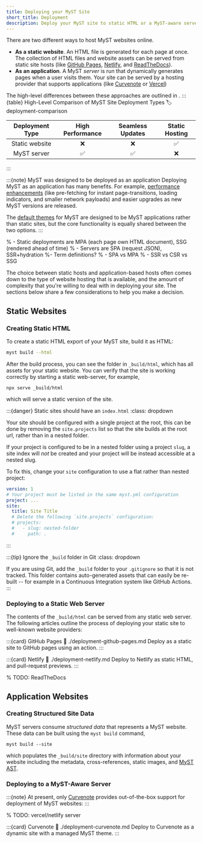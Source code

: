 ```yaml
---
title: Deploying your MyST Site
short_title: Deployment
description: Deploy your MyST site to static HTML or a MyST-aware server.
---
```


There are two different ways to host MyST websites online.

- **As a static website**. An HTML file is generated for each page at once. The collection of HTML files and website assets can be served from static site hosts (like [GitHub Pages](https://docs.github.com/en/pages), [Netlify](https://netlify.com), and [ReadTheDocs](https://readthedocs.org)).
- **As an application**. A MyST _server_ is run that dynamically generates pages when a user visits them. Your site can be served by a hosting provider that supports applications (like [Curvenote](https://curvenote.com) or [Vercel](https://vercel.com))

The high-level differences between these approaches are outlined in [](#deployment-comparison).
:::{table} High-Level Comparison of MyST Site Deployment Types
:label: deployment-comparison

| Deployment Type | High Performance | Seamless Updates | Static Hosting |
| :-------------: | :--------------: | :--------------: | :------------: |
| Static website  |        ❌        |        ❌        |       ✅       |
|   MyST server   |        ✅        |        ✅        |       ❌       |

:::

:::{note} MyST was designed to be deployed as an application
Deploying MyST as an application has many benefits. For example, [performance enhancements](./accessibility-and-performance.md) (like pre-fetching for instant page-transitions, loading indicators, and smaller network payloads) and easier upgrades as new MyST versions are released.

The [default themes](website-templates.md#themes-bundled-with-myst) for MyST are designed to be MyST applications rather than static sites, but the core functionality is equally shared between the two options.
:::

% - Static deployments are MPA (each page own HTML document), SSG (rendered ahead of time)
% - Servers are SPA (request JSON), SSR+hydration
%- Term definitions?
% - SPA vs MPA
% - SSR vs CSR vs SSG

The choice between static hosts and application-based hosts often comes down to the type of website hosting that is available, and the amount of complexity that you're willing to deal with in deploying your site.
The sections below share a few considerations to help you make a decision.

## Static Websites

### Creating Static HTML

To create a static HTML export of your MyST site, build it as HTML:

```bash
myst build --html
```

After the build process, you can see the folder in `_build/html`, which has all assets for your static website. You can verify that the site is working correctly by starting a static web-server, for example,

```shell
npx serve _build/html
```

which will serve a static version of the site.

:::{danger} Static sites should have an `index.html`
:class: dropdown

Your site should be configured with a single project at the root, this can be done by removing the `site.projects` list so that the site builds at the root url, rather than in a nested folder.

If your project is configured to be in a nested folder using a project `slug`, a site index will _not_ be created and your project will be instead accessible at a nested slug.

To fix this, change your `site` configuration to use a flat rather than nested project:

```yaml
version: 1
# Your project must be listed in the same myst.yml configuration
project: ...
site:
  title: Site Title
  # Delete the following `site.projects` configuration:
  # projects:
  #   - slug: nested-folder
  #     path: .
```

:::

:::{tip} Ignore the `_build` folder in Git
:class: dropdown

If you are using Git, add the `_build` folder to your `.gitignore` so that it is not tracked. This folder contains auto-generated assets that can easily be re-built -- for example in a Continuous Integration system like GitHub Actions.
:::

### Deploying to a Static Web Server

The contents of the `_build/html` can be served from any static web server. The following articles outline the process of deploying your static site to well-known website providers:

:::{card} GitHub Pages
:link: ./deployment-github-pages.md
Deploy as a static site to GitHub pages using an action.
:::

:::{card} Netlify
:link: ./deployment-netlify.md
Deploy to Netlify as static HTML, and pull-request previews.
:::

% TODO: ReadTheDocs

## Application Websites

### Creating Structured Site Data

MyST servers consume _structured data_ that represents a MyST website. These data can be built using the `myst build` command,

```shell
myst build --site
```

which populates the `_build/site` directory with information about your website including the metadata, cross-references, static images, and [MyST AST](https://mystmd.org/spec).

### Deploying to a MyST-Aware Server

:::{note}
At present, only [Curvenote](https://curvenote.com/) provides out-of-the-box support for deployment of MyST websites:
:::

% TODO: vercel/netlify server

:::{card} Curvenote
:link: ./deployment-curvenote.md
Deploy to Curvenote as a dynamic site with a managed MyST theme.
:::
